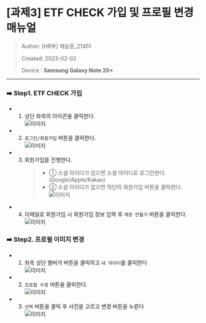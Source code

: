 # [과제3] ETF CHECK 가입 및 프로필 변경 매뉴얼

> Author: [HR부] 채승훈\_21451
>
> Created: 2023-02-02
>
> Device : **Samsung Galaxy Note 20+**

---

### ➡️ Step1. ETF CHECK 가입

- 1.  상단 좌측의 아이콘을 클릭한다.
      <br>![이미지](./과제3_채승훈_사진1.png)
- 2.  `로그인/회원가입` 버튼을 클릭한다.
      <br>![이미지](./과제3_채승훈_사진2.png)
- 3.  회원가입을 진행한다.
      > - ① 소셜 아이디가 있으면 소셜 아이디로 로그인한다. (Google/Apple/Kakao)
      > - ② 소셜 아이디가 없으면 하단의 회원가입 버튼을 클릭한다.
            <br>![이미지](./과제3_채승훈_사진3.png)
- 4.  이메일로 회원가입 시 회원가입 정보 입력 후 `계정 만들기` 버튼을 클릭한다.
      <br>![이미지](./과제3_채승훈_사진4.png)

### ➡️ Step2. 프로필 이미지 변경

- 1.  좌측 상단 햄버거 버튼을 클릭하고 `내 아이디`를 클릭한다
      <br>![이미지](./과제3_채승훈_사진5.png)
- 2.  `프로필 수정` 버튼을 클릭한다.
      <br>![이미지](./과제3_채승훈_사진6.png)
- 3.  `선택` 버튼을 클릭 후 사진을 고르고 변경 버튼을 누른다
      <br>![이미지](./과제3_채승훈_사진7.png)

